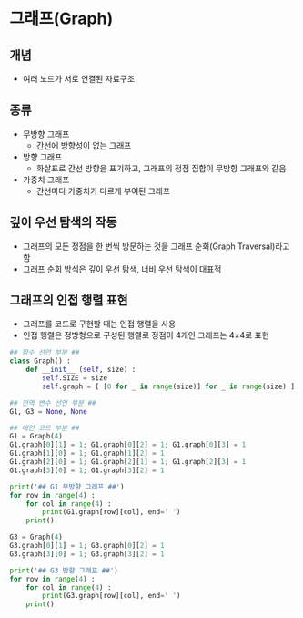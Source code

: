 # 그래프(Graph)

## 개념
- 여러 노드가 서로 연결된 자료구조

## 종류
- 무방향 그래프
    - 간선에 방향성이 없는 그래프
- 방향 그래프
    - 화살표로 간선 방향을 표기하고, 그래프의 정점 집합이 무방향 그래프와 같음
- 가중치 그래프
    - 간선마다 가중치가 다르게 부여된 그래프

## 깊이 우선 탐색의 작동
- 그래프의 모든 정점을 한 번씩 방문하는 것을 그래프 순회(Graph Traversal)라고 함
- 그래프 순회 방식은 깊이 우선 탐색, 너비 우선 탐색이 대표적

## 그래프의 인접 행렬 표현
- 그래프를 코드로 구현할 때는 인접 행렬을 사용
- 인접 행렬은 정방형으로 구성된 행렬로 정점이 4개인 그래프는 4×4로 표현

```python
## 함수 선언 부분 ##
class Graph() :
	def __init__ (self, size) :
		self.SIZE = size
		self.graph = [ [0 for _ in range(size)] for _ in range(size) ]

## 전역 변수 선언 부분 ##
G1, G3 = None, None

## 메인 코드 부분 ##
G1 = Graph(4)
G1.graph[0][1] = 1; G1.graph[0][2] = 1; G1.graph[0][3] = 1
G1.graph[1][0] = 1; G1.graph[1][2] = 1
G1.graph[2][0] = 1; G1.graph[2][1] = 1; G1.graph[2][3] = 1
G1.graph[3][0] = 1; G1.graph[3][2] = 1

print('## G1 무방향 그래프 ##')
for row in range(4) :
	for col in range(4) :
		print(G1.graph[row][col], end=' ')
	print()

G3 = Graph(4)
G3.graph[0][1] = 1; G3.graph[0][2] = 1
G3.graph[3][0] = 1; G3.graph[3][2] = 1

print('## G3 방향 그래프 ##')
for row in range(4) :
	for col in range(4) :
		print(G3.graph[row][col], end=' ')
	print()
```